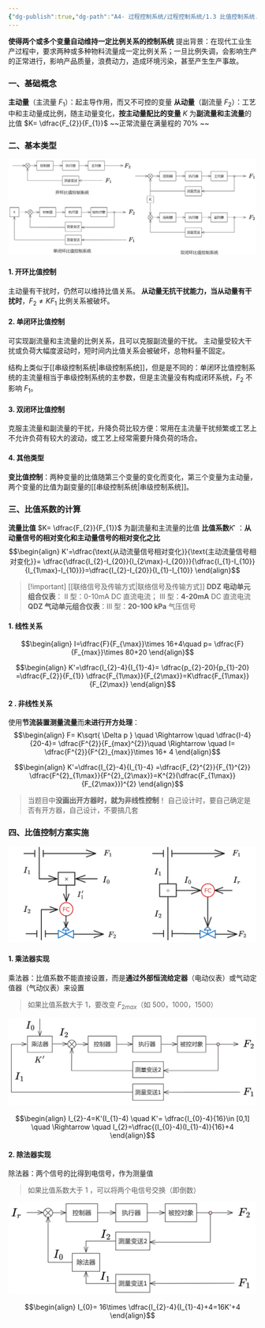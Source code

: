 ```yaml
---
{"dg-publish":true,"dg-path":"A4- 过程控制系统/过程控制系统/1.3 比值控制系统.md","permalink":"/A4- 过程控制系统/过程控制系统/1.3 比值控制系统/","dgPassFrontmatter":true,"noteIcon":"","created":"2025-03-21T09:53:29.000+08:00","updated":"2025-09-05T12:17:48.000+08:00"}
---
```


**使得两个或多个变量自动维持一定比例关系的控制系统**
提出背景：在现代工业生产过程中，要求两种或多种物料流量成一定比例关系；一旦比例失调，会影响生产的正常进行，影响产品质量，浪费动力，造成环境污染，甚至产生生产事故。
### 一、基础概念
**主动量**（主流量 $F_{1}$）：起主导作用，而又不可控的变量
**从动量**（副流量 $F_{2}$）：工艺中和主动量成比例，随主动量变化，**按主动量配比的变量**
$K$ 为**副流量和主流量**的比值 $K= \dfrac{F_{2}}{F_{1}}$    ~~正常流量在满量程的 70% ~~

### 二、基本类型
![Pasted image 20250331170733.png](../img/user/Functional%20files/Photo%20Resources/Pasted%20image%2020250331170733.png)

#### 1. 开环比值控制
主动量有干扰时，仍然可以维持比值关系。
**从动量无抗干扰能力，当从动量有干扰时**，$F_{2} \neq KF_{1}$  比例关系被破坏。

#### 2. 单闭环比值控制
可实现副流量和主流量的比例关系，且可以克服副流量的干扰。
主动量受较大干扰或负荷大幅度波动时，短时间内比值关系会被破坏，总物料量不固定。

结构上类似于[[串级控制系统\|串级控制系统]]，但是是不同的：单闭环比值控制系统的主流量相当于串级控制系统的主参数，但是主流量没有构成闭环系统，$F_{2}$ 不影响 $F_{1}$。

#### 3. 双闭环比值控制
克服主流量和副流量的干扰，升降负荷比较方便：常用在主流量干扰频繁或工艺上不允许负荷有较大的波动，或工艺上经常需要升降负荷的场合。
#### 4. 其他类型
**变比值控制**：两种变量的比值随第三个变量的变化而变化，第三个变量为主动量，两个变量的比值为副变量的[[串级控制系统\|串级控制系统]]。

### 三、比值系数的计算
**流量比值**  $K= \dfrac{F_{2}}{F_{1}}$ 为副流量和主流量的比值
**比值系数**$K'$ ：**从动量信号的相对变化和主动量信号的相对变化之比**
$$\begin{align}
K'=\dfrac{\text{从动流量信号相对变化}}{\text{主动流量信号相对变化}}= \dfrac{\dfrac{I_{2}-I_{20}}{I_{2\max}-I_{20}}}{\dfrac{I_{1}-I_{10}}{I_{1\max}-I_{10}}}=\dfrac{I_{2}-I_{20}}{I_{1}-I_{10}}
\end{align}$$

> [!important] [[联络信号及传输方式\|联络信号及传输方式]]
> **DDZ 电动单元组合仪表**： II 型：0-10mA DC 直流电流； III 型：**4-20mA** DC 直流电流
> **QDZ 气动单元组合仪表**：III 型：**20-100 kPa** 气压信号
#### 1. 线性关系
$$\begin{align}
I=\dfrac{F}{F_{\max}}\times 16+4\quad  p= \dfrac{F}{F_{max}}\times 80+20
\end{align}$$

$$\begin{align}
K'=\dfrac{I_{2}-4}{I_{1}-4}= \dfrac{p_{2}-20}{p_{1}-20} =\dfrac{F_{2}}{F_{1}} \dfrac{F_{1\max}}{F_{2\max}}=K\dfrac{F_{1\max}}{F_{2\max}}
\end{align}$$
#### 2 . 非线性关系
使用**节流装置测量流量**而**未进行开方处理**：
$$\begin{align}
F= K\sqrt{ \Delta p } \quad \Rightarrow \quad \dfrac{I-4}{20-4}= \dfrac{F^{2}}{F_{max}^{2}}\quad \Rightarrow \quad I= \dfrac{F^{2}}{F^{2}_{max}}\times 16+ 4  
\end{align}$$

$$\begin{align}
K'=\dfrac{I_{2}-4}{I_{1}-4} =\dfrac{F_{2}^{2}}{F_{1}^{2}} \dfrac{F^{2}_{1\max}}{F^{2}_{2\max}}=K^{2}(\dfrac{F_{1\max}}{F_{2\max}})^{2}
\end{align}$$

> 当题目中**没画出开方器时，就为非线性控制**！
> 自己设计时，要自己确定是否有开方器，自己设计，不要搞几套

### 四、比值控制方案实施
![Pasted image 20250513121221.png](../img/user/Functional%20files/Photo%20Resources/Pasted%20image%2020250513121221.png)

#### 1. 乘法器实现
乘法器：比值系数不能直接设置，而是**通过外部恒流给定器**（电动仪表）或气动定值器（气动仪表）来设置
> 如果比值系数大于 1，要改变 $F_{2max}$（如 500，1000，1500） 


![Pasted image 20250331135749.png](../img/user/Functional%20files/Photo%20Resources/Pasted%20image%2020250331135749.png)

$$\begin{align}
I_{2}-4=K'(I_{1}-4)    \quad K'= \dfrac{I_{0}-4}{16}\in [0,1] \quad \Rightarrow \quad  I_{2}=\dfrac{(I_{0}-4)(I_{1}-4)}{16}+4
\end{align}$$

#### 2. 除法器实现
除法器：两个信号的比得到电信号，作为测量值
> 如果比值系数大于 1 ，可以将两个电信号交换（即倒数）

![Pasted image 20250331140011.png](../img/user/Functional%20files/Photo%20Resources/Pasted%20image%2020250331140011.png)

$$\begin{align}
I_{0}= 16\times \dfrac{I_{2}-4}{I_{1}-4}+4=16K'+4
\end{align}$$

